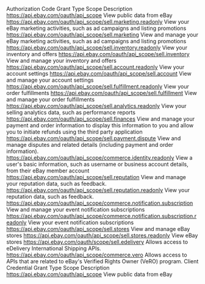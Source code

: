 Authorization Code Grant Type
Scope	Description
https://api.ebay.com/oauth/api_scope	View public data from eBay
https://api.ebay.com/oauth/api_scope/sell.marketing.readonly	View your eBay marketing activities, such as ad campaigns and listing promotions
https://api.ebay.com/oauth/api_scope/sell.marketing	View and manage your eBay marketing activities, such as ad campaigns and listing promotions
https://api.ebay.com/oauth/api_scope/sell.inventory.readonly	View your inventory and offers
https://api.ebay.com/oauth/api_scope/sell.inventory	View and manage your inventory and offers
https://api.ebay.com/oauth/api_scope/sell.account.readonly	View your account settings
https://api.ebay.com/oauth/api_scope/sell.account	View and manage your account settings
https://api.ebay.com/oauth/api_scope/sell.fulfillment.readonly	View your order fulfillments
https://api.ebay.com/oauth/api_scope/sell.fulfillment	View and manage your order fulfillments
https://api.ebay.com/oauth/api_scope/sell.analytics.readonly	View your selling analytics data, such as performance reports
https://api.ebay.com/oauth/api_scope/sell.finances	View and manage your payment and order information to display this information to you and allow you to initiate refunds using the third party application
https://api.ebay.com/oauth/api_scope/sell.payment.dispute	View and manage disputes and related details (including payment and order information).
https://api.ebay.com/oauth/api_scope/commerce.identity.readonly	View a user's basic information, such as username or business account details, from their eBay member account
https://api.ebay.com/oauth/api_scope/sell.reputation	View and manage your reputation data, such as feedback.
https://api.ebay.com/oauth/api_scope/sell.reputation.readonly	View your reputation data, such as feedback.
https://api.ebay.com/oauth/api_scope/commerce.notification.subscription	View and manage your event notification subscriptions
https://api.ebay.com/oauth/api_scope/commerce.notification.subscription.readonly	View your event notification subscriptions
https://api.ebay.com/oauth/api_scope/sell.stores	View and manage eBay stores
https://api.ebay.com/oauth/api_scope/sell.stores.readonly	View eBay stores
https://api.ebay.com/oauth/scope/sell.edelivery	Allows access to eDelivery International Shipping APIs.
https://api.ebay.com/oauth/api_scope/commerce.vero	Allows access to APIs that are related to eBay's Verified Rights Owner (VeRO) program.
Client Credential Grant Type
Scope	Description
https://api.ebay.com/oauth/api_scope	View public data from eBay